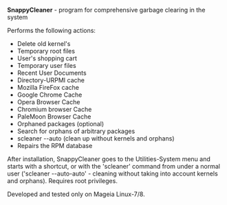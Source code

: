 **SnappyCleaner** - program for comprehensive garbage clearing in the system

Performs the following actions:
- Delete old kernel's
- Temporary root files
- User's shopping cart
- Temporary user files
- Recent User Documents
- Directory-URPMI cache
- Mozilla FireFox cache
- Google Chrome Cache
- Opera Browser Cache
- Chromium browser Cache
- PaleMoon Browser Cache
- Orphaned packages (optional)
- Search for orphans of arbitrary packages
- scleaner --auto (clean up without kernels and orphans)
- Repairs the RPM database

After installation, SnappyCleaner goes to the Utilities-System menu and starts with a shortcut, or with the 'scleaner' command from under a normal user ('scleaner --auto-auto' - cleaning without taking into account kernels and orphans). Requires root privileges.

Developed and tested only on Mageia Linux-7/8.
